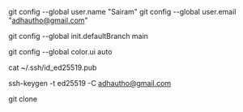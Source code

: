 git config --global user.name "Sairam"
git config --global user.email "adhautho@gmail.com"







git config --global init.defaultBranch main







git config --global color.ui auto









cat ~/.ssh/id_ed25519.pub




ssh-keygen -t ed25519 -C adhautho@gmail.com





git clone
